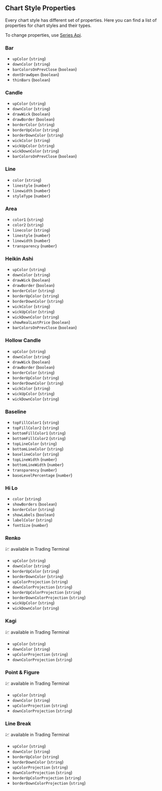 ## Chart Style Properties

Every chart style has different set of properties. Here you can find a list of properties for chart styles and their types.

To change properties, use [Series Api](./Series-Api).

### Bar

- `upColor` (`string`)
- `downColor` (`string`)
- `barColorsOnPrevClose` (`boolean`)
- `dontDrawOpen` (`boolean`)
- `thinBars` (`boolean`)

### Candle

- `upColor` (`string`)
- `downColor` (`string`)
- `drawWick` (`boolean`)
- `drawBorder` (`boolean`)
- `borderColor` (`string`)
- `borderUpColor` (`string`)
- `borderDownColor` (`string`)
- `wickColor` (`string`)
- `wickUpColor` (`string`)
- `wickDownColor` (`string`)
- `barColorsOnPrevClose` (`boolean`)

### Line

- `color` (`string`)
- `linestyle` (`number`)
- `linewidth` (`number`)
- `styleType` (`number`)

### Area

- `color1` (`string`)
- `color2` (`string`)
- `linecolor` (`string`)
- `linestyle` (`number`)
- `linewidth` (`number`)
- `transparency` (`number`)

### Heikin Ashi

- `upColor` (`string`)
- `downColor` (`string`)
- `drawWick` (`boolean`)
- `drawBorder` (`boolean`)
- `borderColor` (`string`)
- `borderUpColor` (`string`)
- `borderDownColor` (`string`)
- `wickColor` (`string`)
- `wickUpColor` (`string`)
- `wickDownColor` (`string`)
- `showRealLastPrice` (`boolean`)
- `barColorsOnPrevClose` (`boolean`)

### Hollow Candle

- `upColor` (`string`)
- `downColor` (`string`)
- `drawWick` (`boolean`)
- `drawBorder` (`boolean`)
- `borderColor` (`string`)
- `borderUpColor` (`string`)
- `borderDownColor` (`string`)
- `wickColor` (`string`)
- `wickUpColor` (`string`)
- `wickDownColor` (`string`)

### Baseline

- `topFillColor1` (`string`)
- `topFillColor2` (`string`)
- `bottomFillColor1` (`string`)
- `bottomFillColor2` (`string`)
- `topLineColor` (`string`)
- `bottomLineColor` (`string`)
- `baselineColor` (`string`)
- `topLineWidth` (`number`)
- `bottomLineWidth` (`number`)
- `transparency` (`number`)
- `baseLevelPercentage` (`number`)

### Hi Lo

- `color` (`string`)
- `showBorders` (`boolean`)
- `borderColor` (`string`)
- `showLabels` (`boolean`)
- `labelColor` (`string`)
- `fontSize` (`number`)

### Renko

:chart: available in Trading Terminal

- `upColor` (`string`)
- `downColor` (`string`)
- `borderUpColor` (`string`)
- `borderDownColor` (`string`)
- `upColorProjection` (`string`)
- `downColorProjection` (`string`)
- `borderUpColorProjection` (`string`)
- `borderDownColorProjection` (`string`)
- `wickUpColor` (`string`)
- `wickDownColor` (`string`)

### Kagi

:chart: available in Trading Terminal

- `upColor` (`string`)
- `downColor` (`string`)
- `upColorProjection` (`string`)
- `downColorProjection` (`string`)

### Point & Figure

:chart: available in Trading Terminal

- `upColor` (`string`)
- `downColor` (`string`)
- `upColorProjection` (`string`)
- `downColorProjection` (`string`)

### Line Break

:chart: available in Trading Terminal

- `upColor` (`string`)
- `downColor` (`string`)
- `borderUpColor` (`string`)
- `borderDownColor` (`string`)
- `upColorProjection` (`string`)
- `downColorProjection` (`string`)
- `borderUpColorProjection` (`string`)
- `borderDownColorProjection` (`string`)
